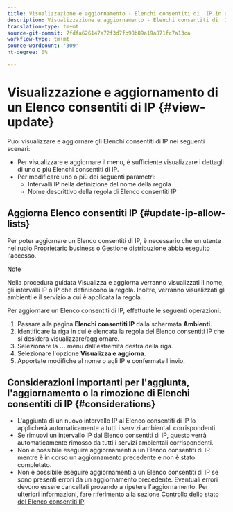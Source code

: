```yaml
---
title: Visualizzazione e aggiornamento - Elenchi consentiti di  IP in Cloud Manager
description: Visualizzazione e aggiornamento - Elenchi consentiti di  IP in Cloud Manager
translation-type: tm+mt
source-git-commit: 7fdfa626147a72f3d7fb98b89a19a871fc7a13ca
workflow-type: tm+mt
source-wordcount: '309'
ht-degree: 0%

---
```



# Visualizzazione e aggiornamento di un Elenco consentiti di  IP {#view-update}

Puoi visualizzare e aggiornare gli Elenchi consentiti di  IP nei seguenti scenari:

* Per visualizzare e aggiornare il menu, è sufficiente visualizzare i dettagli di uno o più Elenchi consentiti di  IP.
* Per modificare uno o più dei seguenti parametri:
   * Intervalli IP nella definizione del nome della regola
   * Nome descrittivo della regola di Elenco consentiti  IP

## Aggiorna Elenco consentiti  IP {#update-ip-allow-lists}


Per poter aggiornare un Elenco consentiti di  IP, è necessario che un utente nel ruolo Proprietario business o Gestione distribuzione abbia eseguito l&#39;accesso.

>[!NOTE]
>Nella procedura guidata Visualizza e aggiorna verranno visualizzati il nome, gli intervalli IP o IP che definiscono la regola. Inoltre, verranno visualizzati gli ambienti e il servizio a cui è applicata la regola.

Per aggiornare un Elenco consentiti di  IP, effettuate le seguenti operazioni:

1. Passare alla pagina **Elenchi consentiti  IP** dalla schermata **Ambienti**.
1. Identificare la riga in cui è elencata la regola del Elenco consentiti  IP che si desidera visualizzare/aggiornare.
1. Selezionare la **...** menu dall&#39;estremità destra della riga.
1. Selezionare l&#39;opzione **Visualizza e aggiorna**.
1. Apportate modifiche al nome o agli IP e confermate l&#39;invio.

## Considerazioni importanti per l&#39;aggiunta, l&#39;aggiornamento o la rimozione di Elenchi consentiti di  IP {#considerations}

* L&#39;aggiunta di un nuovo intervallo IP al Elenco consentiti di  IP lo applicherà automaticamente a tutti i servizi ambientali corrispondenti.
* Se rimuovi un intervallo IP dal Elenco consentiti di  IP, questo verrà automaticamente rimosso da tutti i servizi ambientali corrispondenti.
* Non è possibile eseguire aggiornamenti a un Elenco consentiti di  IP mentre è in corso un aggiornamento precedente e non è stato completato.
* Non è possibile eseguire aggiornamenti a un Elenco consentiti di  IP se sono presenti errori da un aggiornamento precedente. Eventuali errori devono essere cancellati provando a ripetere l&#39;aggiornamento.
Per ulteriori informazioni, fare riferimento alla sezione [Controllo dello stato del Elenco consentiti  IP](/help/implementing/cloud-manager/ip-allow-lists/check-ip-allow-list-status.md).